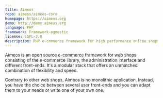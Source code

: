 ```yaml
---
title: Aimeos
repo: aimeos/aimeos-core
homepage: https://aimeos.org
demo: http://demo.aimeos.org
language: PHP
framework: Framework-agnostic
license: LGPL-3.0
description: PHP e-commerce framework for high performance online shops
---
```


Aimeos is an open source e-commerce framework for web shops consisting of the e-commerce library, the administration interface and different front-ends. It's a modular stack that offers an unmatched combination of flexibility and speed.

Contrary to other web shops, Aimeos is no monolithic application. Instead, you have the choice between several user front-ends and you can adapt them to your needs or write one of your own one.